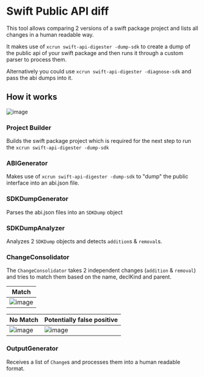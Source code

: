 # Swift Public API diff

This tool allows comparing 2 versions of a swift package project and lists all changes in a human readable way.

It makes use of `xcrun swift-api-digester -dump-sdk` to create a dump of the public api of your swift package and then runs it through a custom parser to process them.

Alternatively you could use `xcrun swift-api-digester -diagnose-sdk` and pass the abi dumps into it.

## How it works

![image](https://github.com/user-attachments/assets/cc04d21a-06f6-42bc-8e73-4aef7af21d7a)


### Project Builder

Builds the swift package project which is required for the next step to run the `xcrun swift-api-digester -dump-sdk`

### ABIGenerator

Makes use of `xcrun swift-api-digester -dump-sdk` to "dump" the public interface into an abi.json file.

### SDKDumpGenerator

Parses the abi.json files into an `SDKDump` object

### SDKDumpAnalyzer

Analyzes 2 `SDKDump` objects and detects `addition`s & `removal`s.

### ChangeConsolidator

The `ChangeConsolidator` takes 2 independent changes (`addition` & `removal`) and tries to match them based on the name, declKind and parent.

| Match |
| --- |
| ![image](https://github.com/user-attachments/assets/f057c160-f85d-45af-b08f-203b89e43b41) |

| No Match | Potentially false positive |
| --- | --- |
| ![image](https://github.com/user-attachments/assets/5ae3b624-b32a-41cc-9026-8ba0117cec57) | ![image](https://github.com/user-attachments/assets/a7e60605-fc1c-49ef-a203-d6a5466a6fda) |

### OutputGenerator

Receives a list of `Change`s and processes them into a human readable format.
